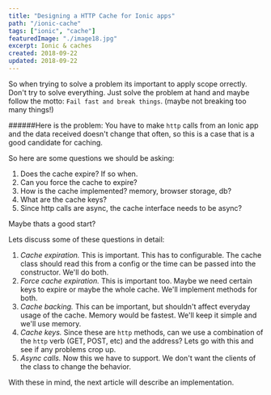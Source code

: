 ```yaml
---
title: "Designing a HTTP Cache for Ionic apps"
path: "/ionic-cache"
tags: ["ionic", "cache"]
featuredImage: "./image18.jpg"
excerpt: Ionic & caches
created: 2018-09-22
updated: 2018-09-22
---
```


So when trying to solve a problem its important to apply scope orrectly.  Don't try to solve everything. Just solve the problem at hand and maybe follow the motto: `Fail fast and break things`. (maybe not breaking too many things!)

######Here is the problem:
You have to make `http` calls from an Ionic app and the data received doesn't change that often, so this is a case that is a good candidate for caching.

So here are some questions we should be asking:
1. Does the cache expire? If so when.
2. Can you force the cache to expire?
3. How is the cache implemented? memory, browser storage, db?
4. What are the cache keys?
5. Since http calls are async, the cache interface needs to be async?

Maybe thats a good start?

Lets discuss some of these questions in detail:
1. *Cache expiration.* This is important.  This has to configurable.  The cache class should read this from a config or the time can be passed into the constructor.  We'll do both.
2. *Force cache expiration.*  This is important too.  Maybe we need certain keys to expire or maybe the whole cache.  We'll implement methods for both.
3. *Cache backing.* This can be important, but shouldn't affect everyday usage of the cache. Memory would be fastest.  We'll keep it simple and we'll use memory.
4. *Cache keys.*  Since these are `http` methods, can we use a combination of the `http` verb (GET, POST, etc) and the address? Lets go with this and see if any problems crop up.
5. *Async calls.*   Now this we have to support.  We don't want the clients of the class to change the behavior.

With these in mind, the next article will describe an implementation. 